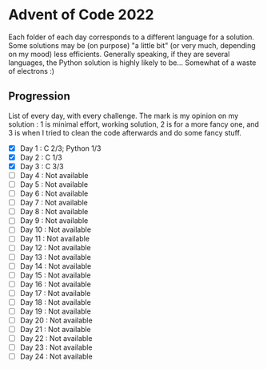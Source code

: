 # Advent of Code 2022

Each folder of each day corresponds to a different language for a solution. Some solutions may be (on purpose) "a little bit" (or very much, depending on my mood) less efficients.
Generally speaking, if they are several languages, the Python solution is highly likely to be... Somewhat of a waste of electrons :)

## Progression

List of every day, with every challenge. The mark is my opinion on my solution : 1 is minimal effort, working solution, 2 is for a more fancy one, and 3 is when I tried to clean the code afterwards and do some fancy stuff.

- [x] Day  1 : C 2/3; Python 1/3
- [x] Day  2 : C 1/3
- [x] Day  3 : C 3/3
- [ ] Day  4 : Not available
- [ ] Day  5 : Not available
- [ ] Day  6 : Not available
- [ ] Day  7 : Not available
- [ ] Day  8 : Not available
- [ ] Day  9 : Not available
- [ ] Day 10 : Not available
- [ ] Day 11 : Not available
- [ ] Day 12 : Not available
- [ ] Day 13 : Not available
- [ ] Day 14 : Not available
- [ ] Day 15 : Not available
- [ ] Day 16 : Not available
- [ ] Day 17 : Not available
- [ ] Day 18 : Not available
- [ ] Day 19 : Not available
- [ ] Day 20 : Not available
- [ ] Day 21 : Not available
- [ ] Day 22 : Not available
- [ ] Day 23 : Not available
- [ ] Day 24 : Not available